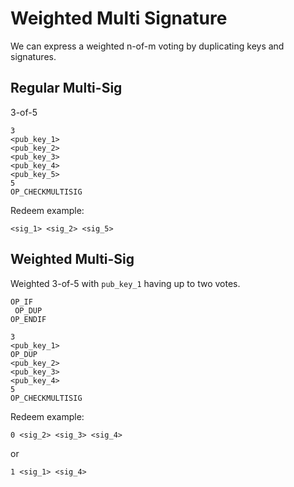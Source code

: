 # Weighted Multi Signature

We can express a weighted n-of-m voting by duplicating keys and signatures.


## Regular Multi-Sig
3-of-5
```
3 
<pub_key_1> 
<pub_key_2>
<pub_key_3>
<pub_key_4>
<pub_key_5>
5
OP_CHECKMULTISIG
```
Redeem example:
```
<sig_1> <sig_2> <sig_5>
```

## Weighted Multi-Sig
Weighted 3-of-5 with `pub_key_1` having up to two votes. 
```
OP_IF
 OP_DUP
OP_ENDIF

3 
<pub_key_1>
OP_DUP
<pub_key_2>
<pub_key_3>
<pub_key_4>
5
OP_CHECKMULTISIG
```

Redeem example:
```
0 <sig_2> <sig_3> <sig_4>
```

or
```
1 <sig_1> <sig_4>
```
